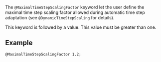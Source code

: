 The `@MaximalTimeStepScalingFactor` keyword let the user define the
maximal time step scaling factor allowed during automatic time step
adaptation (see `@DynamicTimeStepScaling` for details).

This keyword is followed by a value. This value must be greater than
one.

## Example

~~~~ {.cpp}
@MaximalTimeStepScalingFactor 1.2;
~~~~
